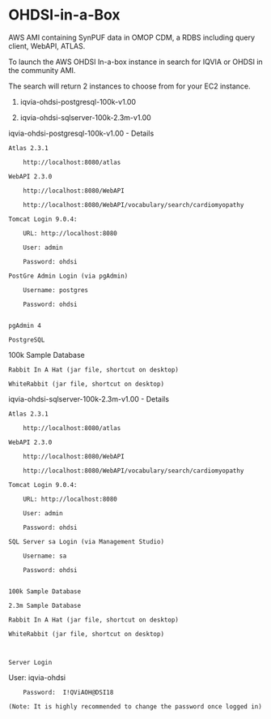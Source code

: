 # OHDSI-in-a-Box
AWS AMI containing SynPUF data in OMOP CDM, a RDBS including query client, WebAPI, ATLAS.

To launch the AWS OHDSI In-a-box instance in search for IQVIA or OHDSI in the community AMI.  

The search will return 2 instances to choose from for your EC2 instance. 



1) iqvia-ohdsi-postgresql-100k-v1.00

2) iqvia-ohdsi-sqlserver-100k-2.3m-v1.00



iqvia-ohdsi-postgresql-100k-v1.00 - Details
  
	Atlas 2.3.1
    
		http://localhost:8080/atlas
  
	WebAPI 2.3.0
    
		http://localhost:8080/WebAPI
    
		http://localhost:8080/WebAPI/vocabulary/search/cardiomyopathy
  
	Tomcat Login 9.0.4:
    
		URL: http://localhost:8080
    
		User: admin
    
		Password: ohdsi
  
	PostGre Admin Login (via pgAdmin)
    
		Username: postgres
    
		Password: ohdsi

  
	pgAdmin 4
  
	PostgreSQL
  100k 
	Sample Database
  
	Rabbit In A Hat (jar file, shortcut on desktop)
  	
	WhiteRabbit (jar file, shortcut on desktop)



iqvia-ohdsi-sqlserver-100k-2.3m-v1.00 - Details
  
	Atlas 2.3.1
    
		http://localhost:8080/atlas
  
	WebAPI 2.3.0
    
		http://localhost:8080/WebAPI
    
		http://localhost:8080/WebAPI/vocabulary/search/cardiomyopathy
  
	Tomcat Login 9.0.4:
    
		URL: http://localhost:8080
    
		User: admin
    
		Password: ohdsi
  
	SQL Server sa Login (via Management Studio)
    
		Username: sa
    
		Password: ohdsi

  
	100k Sample Database
  
	2.3m Sample Database
  
	Rabbit In A Hat (jar file, shortcut on desktop)
  
	WhiteRabbit (jar file, shortcut on desktop)



	Server Login 
		
User: iqvia-ohdsi

		Password:  I!QViAOH@DSI18

	(Note: It is highly recommended to change the password once logged in)
